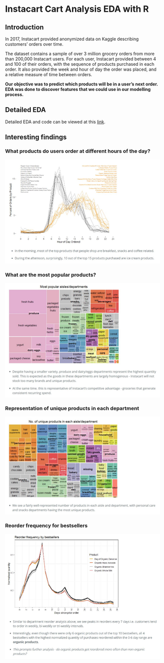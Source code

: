 # Instacart Cart Analysis EDA with R
## Introduction
In 2017, Instacart provided anonymized data on Kaggle describing customers’ orders over time.

The dataset contains a sample of over 3 million grocery orders from more than 200,000 Instacart users. For each user, Instacart provided between 4 and 100 of their orders, with the sequence of products purchased in each order. It also provided the week and hour of day the order was placed, and a relative measure of time between orders.

**Our objective was to predict which products will be in a user’s next order. EDA was done to discover features that we could use in our modelling process.**

## Detailed EDA
Detailed EDA and code can be viewed at this [link](http://htmlpreview.github.io/?https://github.com/roycechan/Portfolio/blob/master/Instacart%20Cart%20Analysis%20EDA/instacart_eda.html).

## Interesting findings

### What products do users order at different hours of the day?
![](https://github.com/roycechan/Portfolio/blob/master/Instacart%20Cart%20Analysis%20EDA/resources/Hour_of_day_ordered.JPG)

### What are the most popular products? 
![](https://github.com/roycechan/Portfolio/blob/master/Instacart%20Cart%20Analysis%20EDA/resources/most_popular_products_by_aisle.JPG)

### Representation of unique products in each department
![](https://github.com/roycechan/Portfolio/blob/master/Instacart%20Cart%20Analysis%20EDA/resources/unique_products_by_aisle.JPG)

### Reorder frequency for bestsellers
![](https://github.com/roycechan/Portfolio/blob/master/Instacart%20Cart%20Analysis%20EDA/resources/Reorder_frequency_bestsellers.JPG)
